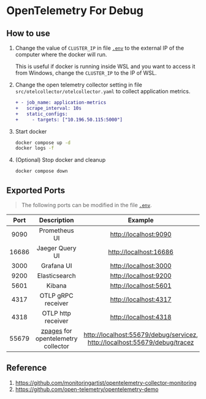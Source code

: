 # OpenTelemetry For Debug

## How to use

1. Change the value of `CLUSTER_IP` in file [`.env`](./.env) to the external IP of the computer where the docker will run.

    This is useful if docker is running inside WSL and you want to access it from Windows, change the `CLUSTER_IP` to the IP of WSL.

2. Change the open telemetry collector setting in file `src/otelcollector/otelcollector.yaml` to collect application metrics.

    ```diff
    + - job_name: application-metrics
    +   scrape_interval: 10s
    +   static_configs:
    +     - targets: ["10.196.50.115:5000"]
    ```

3. Start docker

    ```bash
    docker compose up -d
    docker logs -f
    ```

4. (Optional) Stop docker and cleanup

    ```bash
    docker compose down
    ```

## Exported Ports

> The following ports can be modified in the file [`.env`](./.env).

| Port | Description | Example |
| :--: | :---------: | :-----: |
| 9090 | Prometheus UI | <http://localhost:9090> |
| 16686 | Jaeger Query UI | <http://localhost:16686> |
| 3000 | Grafana UI | <http://localhost:3000> |
| 9200 | Elasticsearch | <http://localhost:9200> |
| 5601 | Kibana | <http://localhost:5601> |
| 4317 | OTLP gRPC receiver | <http://localhost:4317> |
| 4318 | OTLP http receiver | <http://localhost:4318> |
| 55679 | [zpages](https://github.com/open-telemetry/opentelemetry-collector/blob/main/extension/zpagesextension/README.md) for opentelemetry collector | <http://localhost:55679/debug/servicez>, <http://localhost:55679/debug/tracez> |

## Reference

1. <https://github.com/monitoringartist/opentelemetry-collector-monitoring>
1. <https://github.com/open-telemetry/opentelemetry-demo>
